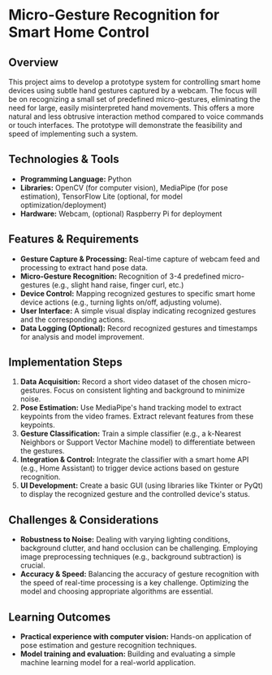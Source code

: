 # Micro-Gesture Recognition for Smart Home Control

## Overview

This project aims to develop a prototype system for controlling smart home devices using subtle hand gestures captured by a webcam.  The focus will be on recognizing a small set of predefined micro-gestures, eliminating the need for large, easily misinterpreted hand movements. This offers a more natural and less obtrusive interaction method compared to voice commands or touch interfaces.  The prototype will demonstrate the feasibility and speed of implementing such a system.

## Technologies & Tools

- **Programming Language:** Python
- **Libraries:** OpenCV (for computer vision), MediaPipe (for pose estimation), TensorFlow Lite (optional, for model optimization/deployment)
- **Hardware:** Webcam, (optional) Raspberry Pi for deployment


## Features & Requirements

- **Gesture Capture & Processing:** Real-time capture of webcam feed and processing to extract hand pose data.
- **Micro-Gesture Recognition:** Recognition of 3-4 predefined micro-gestures (e.g., slight hand raise, finger curl, etc.)
- **Device Control:** Mapping recognized gestures to specific smart home device actions (e.g., turning lights on/off, adjusting volume).
- **User Interface:** A simple visual display indicating recognized gestures and the corresponding actions.
- **Data Logging (Optional):**  Record recognized gestures and timestamps for analysis and model improvement.


## Implementation Steps

1. **Data Acquisition:**  Record a short video dataset of the chosen micro-gestures.  Focus on consistent lighting and background to minimize noise.
2. **Pose Estimation:** Use MediaPipe's hand tracking model to extract keypoints from the video frames.  Extract relevant features from these keypoints.
3. **Gesture Classification:** Train a simple classifier (e.g., a k-Nearest Neighbors or Support Vector Machine model) to differentiate between the gestures.
4. **Integration & Control:** Integrate the classifier with a smart home API (e.g., Home Assistant) to trigger device actions based on gesture recognition.
5. **UI Development:** Create a basic GUI (using libraries like Tkinter or PyQt) to display the recognized gesture and the controlled device's status.


## Challenges & Considerations

- **Robustness to Noise:**  Dealing with varying lighting conditions, background clutter, and hand occlusion can be challenging. Employing image preprocessing techniques (e.g., background subtraction) is crucial.
- **Accuracy & Speed:** Balancing the accuracy of gesture recognition with the speed of real-time processing is a key challenge.  Optimizing the model and choosing appropriate algorithms are essential.


## Learning Outcomes

- **Practical experience with computer vision:**  Hands-on application of pose estimation and gesture recognition techniques.
- **Model training and evaluation:**  Building and evaluating a simple machine learning model for a real-world application.

